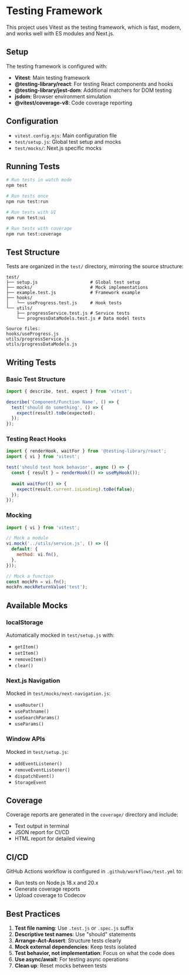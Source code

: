 # Testing Framework

This project uses Vitest as the testing framework, which is fast, modern, and works well with ES modules and Next.js.

## Setup

The testing framework is configured with:

- **Vitest**: Main testing framework
- **@testing-library/react**: For testing React components and hooks
- **@testing-library/jest-dom**: Additional matchers for DOM testing
- **jsdom**: Browser environment simulation
- **@vitest/coverage-v8**: Code coverage reporting

## Configuration

- `vitest.config.mjs`: Main configuration file
- `test/setup.js`: Global test setup and mocks
- `test/mocks/`: Next.js specific mocks

## Running Tests

```bash
# Run tests in watch mode
npm test

# Run tests once
npm run test:run

# Run tests with UI
npm run test:ui

# Run tests with coverage
npm run test:coverage
```

## Test Structure

Tests are organized in the `test/` directory, mirroring the source structure:

```
test/
├── setup.js                    # Global test setup
├── mocks/                      # Mock implementations
├── example.test.js             # Framework example
├── hooks/
│   └── useProgress.test.js     # Hook tests
└── utils/
    ├── progressService.test.js # Service tests
    └── progressDataModels.test.js # Data model tests

Source files:
hooks/useProgress.js
utils/progressService.js
utils/progressDataModels.js
```

## Writing Tests

### Basic Test Structure

```javascript
import { describe, test, expect } from 'vitest';

describe('Component/Function Name', () => {
  test('should do something', () => {
    expect(result).toBe(expected);
  });
});
```

### Testing React Hooks

```javascript
import { renderHook, waitFor } from '@testing-library/react';
import { vi } from 'vitest';

test('should test hook behavior', async () => {
  const { result } = renderHook(() => useMyHook());
  
  await waitFor(() => {
    expect(result.current.isLoading).toBe(false);
  });
});
```

### Mocking

```javascript
import { vi } from 'vitest';

// Mock a module
vi.mock('../utils/service.js', () => ({
  default: {
    method: vi.fn(),
  },
}));

// Mock a function
const mockFn = vi.fn();
mockFn.mockReturnValue('test');
```

## Available Mocks

### localStorage
Automatically mocked in `test/setup.js` with:
- `getItem()`
- `setItem()`
- `removeItem()`
- `clear()`

### Next.js Navigation
Mocked in `test/mocks/next-navigation.js`:
- `useRouter()`
- `usePathname()`
- `useSearchParams()`
- `useParams()`

### Window APIs
Mocked in `test/setup.js`:
- `addEventListener()`
- `removeEventListener()`
- `dispatchEvent()`
- `StorageEvent`

## Coverage

Coverage reports are generated in the `coverage/` directory and include:
- Text output in terminal
- JSON report for CI/CD
- HTML report for detailed viewing

## CI/CD

GitHub Actions workflow is configured in `.github/workflows/test.yml` to:
- Run tests on Node.js 18.x and 20.x
- Generate coverage reports
- Upload coverage to Codecov

## Best Practices

1. **Test file naming**: Use `.test.js` or `.spec.js` suffix
2. **Descriptive test names**: Use "should" statements
3. **Arrange-Act-Assert**: Structure tests clearly
4. **Mock external dependencies**: Keep tests isolated
5. **Test behavior, not implementation**: Focus on what the code does
6. **Use async/await**: For testing async operations
7. **Clean up**: Reset mocks between tests